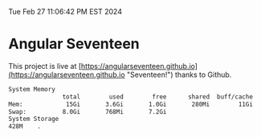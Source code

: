 Tue Feb 27 11:06:42 PM EST 2024

# Angular Seventeen


This project is live at [https://angularseventeen.github.io](https://angularseventeen.github.io "Seventeen!") thanks to Github.

```bash
System Memory
               total        used        free      shared  buff/cache   available
Mem:            15Gi       3.6Gi       1.0Gi       280Mi        11Gi        11Gi
Swap:          8.0Gi       768Mi       7.2Gi
System Storage
428M	.
```
